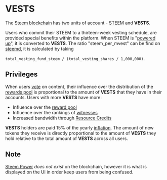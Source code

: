 # VESTS

The [Steem blockchain](/glossary/steem-blockchain.md) has two units of account - [STEEM](/glossary/steem.md) and **VESTS**. 

Users who commit their STEEM to a thirteen-week vesting schedule, are provided special benefits within the platform. When STEEM is "[powered up](/glossary/steem-power.md)", it is converted to **VESTS**.  The ratio "steem_per_mvest" can be find on [steemd](steemd.com), it is calculated by taking

`total_vesting_fund_steem / (total_vesting_shares / 1,000,000)`. 

## Privileges
 
When users [vote](/glossary/voting.md) on content, their influence over the distribution of the [rewards pool](/glossary/reward-pool) is proportional to the amount of **VESTS** that they have in their accounts. Users with more **VESTS** have more:

- Influence over the [reward pool](/glossary/reward-pool.md) 
- Influence over the rankings of [witnesses](/glossary/witness.md) 
- Increased bandwidth through [Resource Credits](/glossary/resource-credits.md) 

**VESTS** holders are paid 15% of the yearly [inflation](docs/glossary/inflation.md). The amount of new tokens they receive is directly proportional to the amount of **VESTS** they hold relative to the total amount of **VESTS** across all users.

## Note

[Steem Power](/glossary/steem-power.md) *does not exist* on the blockchain, however it is what is displayed on the UI in order keep users from being confused. 